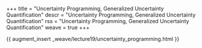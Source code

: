 +++
title = "Uncertainty Programming, Generalized Uncertainty Quantification"
descr = "Uncertainty Programming, Generalized Uncertainty Quantification"
rss = "Uncertainty Programming, Generalized Uncertainty Quantification"
weave = true
+++

{{ augment_insert _weave/lecture19/uncertainty_programming.html }}

